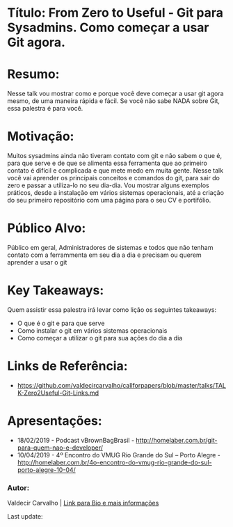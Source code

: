 # Título: From Zero to Useful - Git para Sysadmins. Como começar a usar Git agora.

# Resumo:

Nesse talk vou mostrar como e porque você deve começar a usar git agora mesmo, de uma maneira rápida e fácil. Se você não sabe NADA sobre Git, essa palestra é para você.

# Motivação:

Muitos sysadmins ainda não tiveram contato com git e não sabem o que é, para que serve e de que se alimenta essa ferramenta que ao primeiro contato é difícil e complicada e que mete medo em muita gente. Nesse talk você vai aprender os principais conceitos e comandos do git, para sair do zero e passar a utiliza-lo no seu dia-dia. Vou mostrar alguns exemplos práticos, desde a instalação em vários sistemas operacionais, até a criação do seu primeiro repositório com uma página para o seu CV e portifólio.

# Público Alvo:

Público em geral, Administradores de sistemas e todos que não tenham contato com a ferrammenta em seu dia a dia e precisam ou querem aprender a usar o git

# Key Takeaways:

Quem assistir essa palestra irá levar como lição os seguintes takeaways:

+ O que é o git e para que serve
+ Como instalar o git em vários sistemas operacionais
+ Como começar a utilizar o git para sua ações do dia a dia

# Links de Referência:

+ https://github.com/valdecircarvalho/callforpapers/blob/master/talks/TALK-Zero2Useful-Git-Links.md

# Apresentações:

+ 18/02/2019 - Podcast vBrownBagBrasil - http://homelaber.com.br/git-para-quem-nao-e-developer/
+ 10/04/2019 - 4º Encontro do VMUG Rio Grande do Sul – Porto Alegre - http://homelaber.com.br/4o-encontro-do-vmug-rio-grande-do-sul-porto-alegre-10-04/

### Autor:

Valdecir Carvalho | [Link para Bio e mais informações](https://github.com/valdecircarvalho/callforpapers/blob/master/bio.md)

Last update: 

